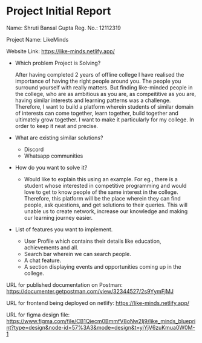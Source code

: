 # Project Initial Report

Name: Shruti Bansal Gupta 
Reg. No.: 12112319

Project Name: LikeMinds

Website Link: https://like-minds.netlify.app/

- Which problem Project is Solving?

  After having completed 2 years of offline college I have realised the importance of having the right people around you.
  The people you surround yourself with really matters. But finding like-minded people in the college, who are as ambitious as you are, as compeititive as you are, having similar interests and learning patterns was a challenge. Therefore, I want to build a platform wherein students of similar domain of interests can come together, learn together, build together and ultimately grow together. I want to make it particularly for my college. In order to keep it neat and precise.

- What are existing similar solutions?

  - Discord
  - Whatsapp communities

- How do you want to solve it?

  - Would like to explain this using an example.
    For eg., there is a student whose interested in competitive programming and would love to get to know people of the same interest in the college.
    Therefore, this platform will be the place wherein they can find people, ask questions, and get solutions to their queries. This will unable us to create network, increase our knowledge and making our learning journey easier.

- List of features you want to implement.
  - User Profile which contains their details like education, achievements and all.
  - Search bar wherein we can search people.
  - A chat feature.
  - A section displaying events and opportunities coming up in the college.

URL for published documentation on Postman:
  https://documenter.getpostman.com/view/32344527/2s9YymFjMJ

URL for frontend being deployed on netlify:
  https://like-minds.netlify.app/

URL for figma design file:
  https://www.figma.com/file/CB1Qiecm0BmmfV8oNw2Ij9/like_minds_blueprint?type=design&node-id=57%3A3&mode=design&t=yiYjV6zuKmua0W0M-1
